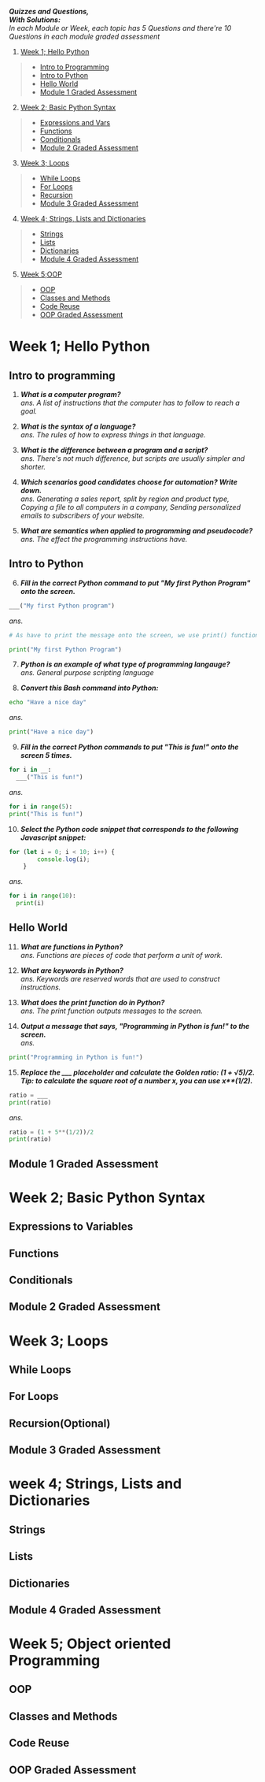 ***Quizzes and Questions,***<br>
***With Solutions:***<br>
*In each Module or Week, each topic has 5 Questions and there're 10 Questions in each module graded assessment*
<br>

1. [Week 1; Hello Python](#week-1-hello-python)
> - [Intro to Programming](#intro-to-programming)
> - [Intro to Python](#intro-to-python)
> - [Hello World](#hello-world)
> - [Module 1 Graded Assessment](#module-1-graded-assessment)<br>

2. [Week 2; Basic Python Syntax](#week-2-basic-python-syntax)
> - [Expressions and Vars](#expressions-to-variables)
> - [Functions](#functions)
> - [Conditionals](#conditionals)
> - [Module 2 Graded Assessment](#module-2-graded-assessment)<br>

3. [Week 3; Loops](#week-3-loops)
> - [While Loops](#while-loops)
> - [For Loops](#for-loops)
> - [Recursion](#recursionoptional)
> - [Module 3 Graded Assessment](#module-3-graded-assessment)<br>

4. [Week 4; Strings, Lists and Dictionaries](#week-4-strings-lists-and-dictionaries)
> - [Strings](#strings)
> - [Lists](#lists)
> - [Dictionaries](#dictionaries)
> - [Module 4 Graded Assessment](#module-4-graded-assessment)<br>

5. [Week 5;OOP](#week-5-object-oriented-programming)
> - [OOP](#oop)
> - [Classes and Methods](#classes-and-methods)
> - [Code Reuse](#code-reuse)
> - [OOP Graded Assessment](#oop-graded-assessment)<br>

# Week 1; Hello Python
## Intro to programming

1. ***What is a computer program?***<br>
*ans.* *A list of instructions that the computer has to follow to reach a goal.*

2. ***What is the syntax of a language?***<br>
*ans.* *The rules of how to express things in that language.*

3. ***What is the difference between a program and a script?***<br>
*ans.* *There's not much difference, but scripts are usually simpler and shorter.*

4. ***Which scenarios good candidates choose for automation? Write down.***<br>
*ans.* *Generating a sales report, split by region and product type, Copying a file to all computers in a company, Sending personalized emails to subscribers of your website.*

5. ***What are semantics when applied to programming and pseudocode?***<br>
*ans.* *The effect the programming instructions have.*

## Intro to Python

6. ***Fill in the correct Python command to put "My first Python Program" onto the screen.***<br>
```Python
___("My first Python program")
```
*ans.*
```Python
# As have to print the message onto the screen, we use print() function

print("My first Python Program")
```

7. ***Python is an example of what type of programming langauge?***<br>
*ans.* *General purpose scripting language*

8. ***Convert this Bash command into Python:***
```Bash
echo "Have a nice day"
```
*ans.*
```Python
print("Have a nice day")
```

9. ***Fill in the correct Python commands to put "This is fun!" onto the screen 5 times.***
```Python
for i in __:
  ___("This is fun!")
  ```
  *ans.*
  ```Python
for i in range(5):
  print("This is fun!")
  ```

10. ***Select the Python code snippet that corresponds to the following Javascript snippet:***
```JavaScript
for (let i = 0; i < 10; i++) {
        console.log(i);
    }
```
*ans.*
```Python
for i in range(10):
  print(i)
  ```

## Hello World

11. ***What are functions in Python?***<br>
*ans.* *Functions are pieces of code that perform a unit of work.*

12. ***What are keywords in Python?***<br>
*ans.* *Keywords are reserved words that are used to construct instructions.*

13. ***What does the print function do in Python?***<br>
*ans.* *The print function outputs messages to the screen.*

14. ***Output a message that says, "Programming in Python is fun!" to the screen.***<br>
*ans.*
```Python
print("Programming in Python is fun!")
```

15. ***Replace the ___ placeholder and calculate the Golden ratio: (1 + √5)/2.***<br>
___Tip: to calculate the square root of a number x, you can use x**(1/2).___
```Python
ratio = ___
print(ratio)
```
*ans.*
```Python
ratio = (1 + 5**(1/2))/2
print(ratio)
```

## Module 1 Graded Assessment

# Week 2; Basic Python Syntax
## Expressions to Variables
## Functions
## Conditionals
## Module 2 Graded Assessment

# Week 3; Loops
## While Loops
## For Loops
## Recursion(Optional)
## Module 3 Graded Assessment

# week 4; Strings, Lists and Dictionaries
## Strings
## Lists
## Dictionaries
## Module 4 Graded Assessment

# Week 5; Object oriented Programming
## OOP
## Classes and Methods
## Code Reuse
## OOP Graded Assessment